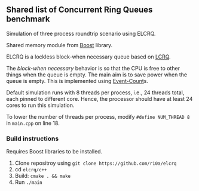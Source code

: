 ## Shared list of Concurrent Ring Queues benchmark

Simulation of three process roundtrip scenario using ELCRQ.

Shared memory module from [Boost](https://www.boost.org/doc/libs/1_63_0/doc/html/interprocess.html) library.

ELCRQ is a lockless block-when necessary queue based on [LCRQ](http://www.cs.tau.ac.il/~mad/publications/ppopp2013-x86queues.pdf).

The _block-when necessary_ behavior is so that the CPU is free to other things when the queue is empty. The main aim is to save power when the queue is empty. This is implemented using [Event-Count](http://www.1024cores.net/home/lock-free-algorithms/eventcounts)s.

Default simulation runs with 8 threads per process, i.e., 24 threads total, each pinned to different core.
Hence, the processor should have at least 24 cores to run this simulation.

To lower the number of threads per process, modify  `#define NUM_THREAD 8` in `main.cpp` on line 18.

### Build instructions
Requires Boost libraries to be installed.

1. Clone repositroy using `git clone https://github.com/r10a/elcrq`
2. cd `elcrq/c++`
3. Build: `cmake . && make`
4. Run `./main`
